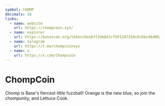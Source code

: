 ```yaml
---
symbol: CHOMP
decimals: 18
links:
  - name: website
    url: https://chompcoin.xyz/
  - name: explorer
    url: https://basescan.org/token/0xebff2db643cf955247339c8c6bcd8406308ca437
  - name: telegram
    url: https://t.me/chompcoinxyz
  - name: x
    url: https://x.com/Chompcoin
---
```


# ChompCoin

Chomp is Base's fiercest little fuzzball! Orange is the new blue, so join the chompunity, and Lettuce Cook.
